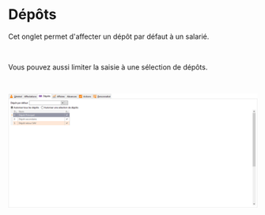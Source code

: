 # Dépôts


Cet onglet permet d'affecter un dépôt par défaut à un salarié.


 


Vous pouvez aussi limiter la saisie à une sélection de dépôts.


 


![](OngletDepots.png)



